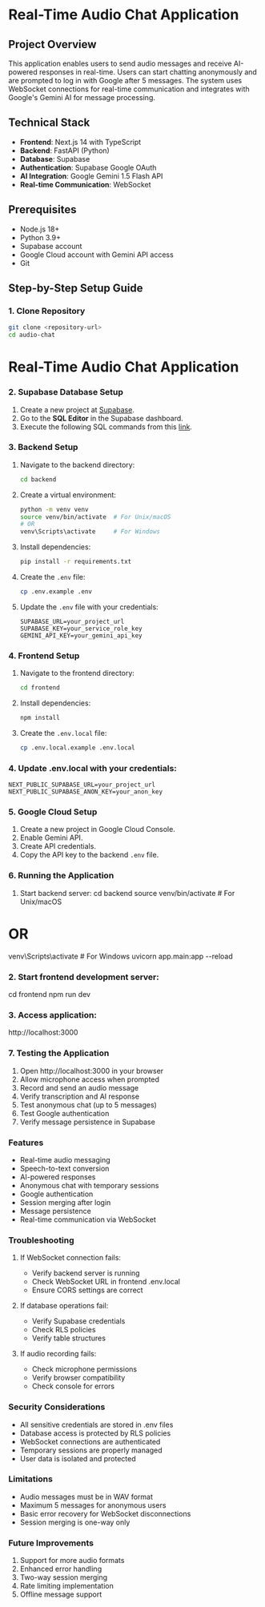# Real-Time Audio Chat Application

## Project Overview
This application enables users to send audio messages and receive AI-powered responses in real-time. Users can start chatting anonymously and are prompted to log in with Google after 5 messages. The system uses WebSocket connections for real-time communication and integrates with Google's Gemini AI for message processing.

## Technical Stack
- **Frontend**: Next.js 14 with TypeScript
- **Backend**: FastAPI (Python)
- **Database**: Supabase
- **Authentication**: Supabase Google OAuth
- **AI Integration**: Google Gemini 1.5 Flash API
- **Real-time Communication**: WebSocket

## Prerequisites
- Node.js 18+
- Python 3.9+
- Supabase account
- Google Cloud account with Gemini API access
- Git

## Step-by-Step Setup Guide

### 1. Clone Repository
```bash
git clone <repository-url>
cd audio-chat
```

# Real-Time Audio Chat Application

### 2. Supabase Database Setup

1. Create a new project at [Supabase](https://supabase.com).
2. Go to the **SQL Editor** in the Supabase dashboard.
3. Execute the following SQL commands from this [link](https://drive.google.com/file/d/1_aw16vugkGBzuYGDOKjq0G3KgAUPubsz/view?usp=sharing).


### 3. Backend Setup

1. Navigate to the backend directory:
    ```bash
    cd backend
    ```

2. Create a virtual environment:
    ```bash
    python -m venv venv
    source venv/bin/activate  # For Unix/macOS
    # OR
    venv\Scripts\activate     # For Windows
    ```

3. Install dependencies:
    ```bash
    pip install -r requirements.txt
    ```

4. Create the `.env` file:
    ```bash
    cp .env.example .env
    ```

5. Update the `.env` file with your credentials:
    ```dotenv
    SUPABASE_URL=your_project_url
    SUPABASE_KEY=your_service_role_key
    GEMINI_API_KEY=your_gemini_api_key
    ```

### 4. Frontend Setup

1. Navigate to the frontend directory:
    ```bash
    cd frontend
    ```

2. Install dependencies:
    ```bash
    npm install
    ```

3. Create the `.env.local` file:
    ```bash
    cp .env.local.example .env.local
    ```


### 4. Update .env.local with your credentials:

```dotenv
NEXT_PUBLIC_SUPABASE_URL=your_project_url
NEXT_PUBLIC_SUPABASE_ANON_KEY=your_anon_key
```


### 5. Google Cloud Setup
1. Create a new project in Google Cloud Console.
2. Enable Gemini API.
3. Create API credentials.
4. Copy the API key to the backend `.env` file.



### 6. Running the Application

1. Start backend server:
cd backend
source venv/bin/activate  # For Unix/macOS
# OR
venv\Scripts\activate     # For Windows
uvicorn app.main:app --reload



### 2. Start frontend development server:
cd frontend
npm run dev


### 3. Access application:
http://localhost:3000



### 7. Testing the Application
1. Open http://localhost:3000 in your browser
2. Allow microphone access when prompted
3. Record and send an audio message
4. Verify transcription and AI response
5. Test anonymous chat (up to 5 messages)
6. Test Google authentication
7. Verify message persistence in Supabase


### Features
- Real-time audio messaging
- Speech-to-text conversion
- AI-powered responses
- Anonymous chat with temporary sessions
- Google authentication
- Session merging after login
- Message persistence
- Real-time communication via WebSocket


### Troubleshooting
1. If WebSocket connection fails:
   - Verify backend server is running
   - Check WebSocket URL in frontend .env.local
   - Ensure CORS settings are correct

2. If database operations fail:
   - Verify Supabase credentials
   - Check RLS policies
   - Verify table structures

3. If audio recording fails:
   - Check microphone permissions
   - Verify browser compatibility
   - Check console for errors



### Security Considerations
- All sensitive credentials are stored in .env files
- Database access is protected by RLS policies
- WebSocket connections are authenticated
- Temporary sessions are properly managed
- User data is isolated and protected


### Limitations
- Audio messages must be in WAV format
- Maximum 5 messages for anonymous users
- Basic error recovery for WebSocket disconnections
- Session merging is one-way only



### Future Improvements
1. Support for more audio formats
2. Enhanced error handling
3. Two-way session merging
4. Rate limiting implementation
5. Offline message support




